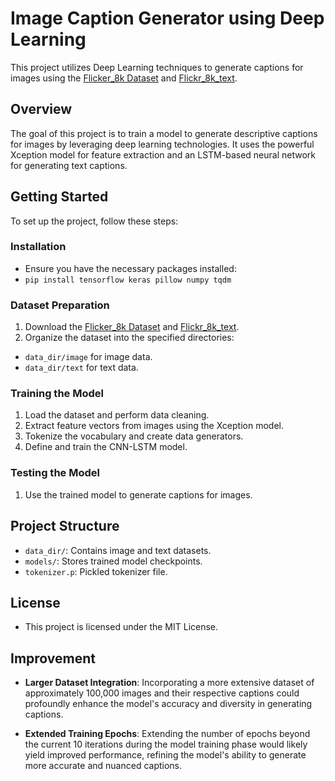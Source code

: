 # Image Caption Generator using Deep Learning
This project utilizes Deep Learning techniques to generate captions for images using the [Flicker_8k Dataset](https://github.com/jbrownlee/Datasets/releases/download/Flickr8k/Flickr8k_Dataset.zip) and [Flickr_8k_text](https://github.com/jbrownlee/Datasets/releases/download/Flickr8k/Flickr8k_text.zip).

## Overview
The goal of this project is to train a model to generate descriptive captions for images by leveraging deep learning technologies. It uses the powerful Xception model for feature extraction and an LSTM-based neural network for generating text captions.

## Getting Started
To set up the project, follow these steps:

### Installation
* Ensure you have the necessary packages installed:
* `pip install tensorflow keras pillow numpy tqdm`

### Dataset Preparation
1. Download the [Flicker_8k Dataset](https://github.com/jbrownlee/Datasets/releases/download/Flickr8k/Flickr8k_Dataset.zip) and [Flickr_8k_text](https://github.com/jbrownlee/Datasets/releases/download/Flickr8k/Flickr8k_text.zip).
2. Organize the dataset into the specified directories:
  * `data_dir/image` for image data.
  * `data_dir/text` for text data.

### Training the Model
1. Load the dataset and perform data cleaning.
2. Extract feature vectors from images using the Xception model.
3. Tokenize the vocabulary and create data generators.
4. Define and train the CNN-LSTM model.

### Testing the Model
1. Use the trained model to generate captions for images.

## Project Structure
* `data_dir/`: Contains image and text datasets.
* `models/`: Stores trained model checkpoints.
* `tokenizer.p`: Pickled tokenizer file.

## License
* This project is licensed under the MIT License.

## Improvement
* **Larger Dataset Integration**: Incorporating a more extensive dataset of approximately 100,000 images and their respective captions could profoundly enhance the model's accuracy and diversity in generating captions.

* **Extended Training Epochs**: Extending the number of epochs beyond the current 10 iterations during the model training phase would likely yield improved performance, refining the model's ability to generate more accurate and nuanced captions.

